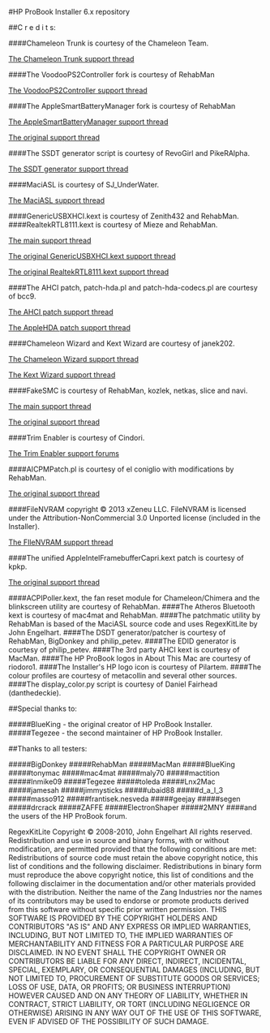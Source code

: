 #HP ProBook Installer 6.x repository


##C r e d i t s:

####Chameleon Trunk is courtesy of the Chameleon Team.

[The Chameleon Trunk support thread](http://www.insanelymac.com/forum/topic/231075-chameleon-22svn-official-pkg-installer-binaries)

####The VoodooPS2Controller fork is courtesy of RehabMan

[The VoodooPS2Controller support thread](http://www.tonymacx86.com/hp-probook/75649-new-voodoops2controller-keyboard-trackpad.html)

####The AppleSmartBatteryManager fork is courtesy of RehabMan

[The AppleSmartBatteryManager support thread](http://www.tonymacx86.com/mountain-lion-laptop-support/69472-battery-manager-fix-boot-without-batteries.html)

[The original support thread](http://www.insanelymac.com/forum/topic/264597-hp-dvx-acpi-3x4x-battery-driver-106107/#entry1729132)

####The SSDT generator script is courtesy of RevoGirl and PikeRAlpha.

[The SSDT generator support thread](http://www.tonymacx86.com/ssdt/86906-ssdt-generation-script-ivybridge-pm.html)

####MaciASL is courtesy of SJ_UnderWater.

[The MaciASL support thread](http://www.tonymacx86.com/dsdt/83565-native-dsdt-aml-ide-compiler-maciasl-open-beta.html)

####GenericUSBXHCI.kext is courtesy of Zenith432 and RehabMan.
####RealtekRTL8111.kext is courtesy of Mieze and RehabMan.

[The main support thread](http://www.tonymacx86.com/hp-probook/93732-new-kexts-proposed-probook-installer-v6-1-a.html)

[The original GenericUSBXHCI.kext support thread](http://www.insanelymac.com/forum/topic/286860-genericusbxhci-usb-30-driver-for-os-x-with-source/)

[The original RealtekRTL8111.kext support thread](http://www.insanelymac.com/forum/topic/287161-new-driver-for-realtek-rtl8111/)

####The AHCI patch, patch-hda.pl and patch-hda-codecs.pl are courtesy of bcc9.

[The AHCI patch support thread](http://www.insanelymac.com/forum/topic/280062-waiting-for-root-device-when-kernel-cache-used-only-with-some-disks-fix/)

[The AppleHDA patch support thread](http://www.insanelymac.com/forum/topic/284004-script-to-patch-applehda-binary-for-osx107108/)

####Chameleon Wizard and Kext Wizard are courtesy of janek202.

[The Chameleon Wizard support thread](http://www.insanelymac.com/forum/topic/257464-chameleon-wizard-utility-for-chameleon/)

[The Kext Wizard support thread](http://www.insanelymac.com/forum/topic/253395-kext-wizard-easy-to-use-kext-installer-and-more/)

####FakeSMC is courtesy of RehabMan, kozlek, netkas, slice and navi.

[The main support thread](http://www.tonymacx86.com/hp-probook/)

[The original support thread](http://www.insanelymac.com/forum/topic/275429-hwsensors/)

####Trim Enabler is courtesy of Cindori.

[The Trim Enabler support forums](http://www.groths.org/forums/)

####AICPMPatch.pl is courtesy of el coniglio with modifications by RehabMan.

[The original support thread](http://olarila.com/forum/viewtopic.php?f=9&t=1003&sid=d6df188c360c6a74d9b788ae9568df84)

####FileNVRAM copyright © 2013 xZeneu LLC. FileNVRAM is licensed under the Attribution-NonCommercial 3.0 Unported license (included in the Installer).

[The FIleNVRAM support thread](http://www.insanelymac.com/forum/topic/286563-filenvram-113-released/)

####The unified AppleIntelFramebufferCapri.kext patch is courtesy of kpkp.

[The original support thread](http://www.tonymacx86.com/hp-probook/99533-testers-ivy-probooks-needed.html)

####ACPIPoller.kext, the fan reset module for Chameleon/Chimera and the blinkscreen utility are courtesy of RehabMan.
####The Atheros Bluetooth kext is courtesy of mac4mat and RehabMan.
####The patchmatic utility by RehabMan is based of the MaciASL source code and uses RegexKitLite by John Engelhart.
####The DSDT generator/patcher is courtesy of RehabMan, BigDonkey and philip_petev.
####The EDID generator is courtesy of philip_petev.
####The 3rd party AHCI kext is courtesy of MacMan.
####The HP ProBook logos in About This Mac are courtesy of riodoro1.
####The Installer's HP logo icon is courtesy of Pilartem.
####The colour profiles are courtesy of metacollin and several other sources.
####The display_color.py script is courtesy of Daniel Fairhead (danthedeckie).

##Special thanks to:

#####BlueKing - the original creator of HP ProBook Installer.
#####Tegezee - the second maintainer of HP ProBook Installer.

##Thanks to all testers:

#####BigDonkey
#####RehabMan
#####MacMan
#####BlueKing
#####tonymac
#####mac4mat
#####maly70
#####mactition
#####Inmike09
#####Tegezee
#####toleda
#####Lnx2Mac
#####jamesah
#####jimmysticks
#####ubaid88
#####d_a_l_3
#####masso912
#####frantisek.nesveda
#####geejay
#####segen
#####drcrack
#####ZAFFE
#####ElectronShaper
#####2MNY
####and the users of the HP ProBook forum.

RegexKitLite Copyright © 2008-2010, John Engelhart
All rights reserved.
Redistribution and use in source and binary forms, with or without modification, are permitted provided that the following conditions are met:
Redistributions of source code must retain the above copyright notice, this list of conditions and the following disclaimer.
Redistributions in binary form must reproduce the above copyright notice, this list of conditions and the following disclaimer in the documentation and/or other materials provided with the distribution.
Neither the name of the Zang Industries nor the names of its contributors may be used to endorse or promote products derived from this software without specific prior written permission.
THIS SOFTWARE IS PROVIDED BY THE COPYRIGHT HOLDERS AND CONTRIBUTORS "AS IS" AND ANY EXPRESS OR IMPLIED WARRANTIES, INCLUDING, BUT NOT LIMITED TO, THE IMPLIED WARRANTIES OF MERCHANTABILITY AND FITNESS FOR A PARTICULAR PURPOSE ARE DISCLAIMED. IN NO EVENT SHALL THE COPYRIGHT OWNER OR CONTRIBUTORS BE LIABLE FOR ANY DIRECT, INDIRECT, INCIDENTAL, SPECIAL, EXEMPLARY, OR CONSEQUENTIAL DAMAGES (INCLUDING, BUT NOT LIMITED TO, PROCUREMENT OF SUBSTITUTE GOODS OR SERVICES; LOSS OF USE, DATA, OR PROFITS; OR BUSINESS INTERRUPTION) HOWEVER CAUSED AND ON ANY THEORY OF LIABILITY, WHETHER IN CONTRACT, STRICT LIABILITY, OR TORT (INCLUDING NEGLIGENCE OR OTHERWISE) ARISING IN ANY WAY OUT OF THE USE OF THIS SOFTWARE, EVEN IF ADVISED OF THE POSSIBILITY OF SUCH DAMAGE.